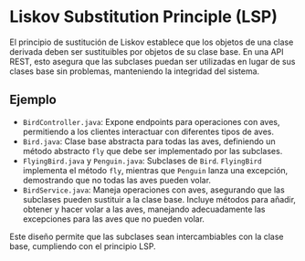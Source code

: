 # Liskov Substitution Principle (LSP)

El principio de sustitución de Liskov establece que los objetos de una clase derivada deben ser sustituibles por objetos de su clase base. En una API REST, esto asegura que las subclases puedan ser utilizadas en lugar de sus clases base sin problemas, manteniendo la integridad del sistema.

## Ejemplo

- `BirdController.java`: Expone endpoints para operaciones con aves, permitiendo a los clientes interactuar con diferentes tipos de aves.
- `Bird.java`: Clase base abstracta para todas las aves, definiendo un método abstracto `fly` que debe ser implementado por las subclases.
- `FlyingBird.java` y `Penguin.java`: Subclases de `Bird`. `FlyingBird` implementa el método `fly`, mientras que `Penguin` lanza una excepción, demostrando que no todas las aves pueden volar.
- `BirdService.java`: Maneja operaciones con aves, asegurando que las subclases pueden sustituir a la clase base. Incluye métodos para añadir, obtener y hacer volar a las aves, manejando adecuadamente las excepciones para las aves que no pueden volar.

Este diseño permite que las subclases sean intercambiables con la clase base, cumpliendo con el principio LSP.